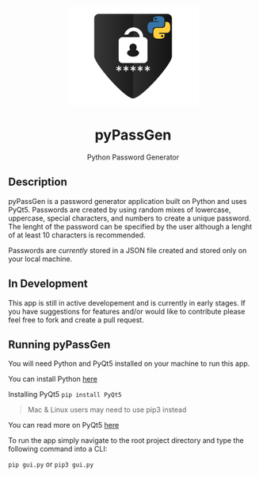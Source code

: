 <div align="center">
    <img height="200" src="assets/pypassgen-logo.svg" />
    <h1>pyPassGen</h1>
    <p>Python Password Generator</p>
</div>

## Description

pyPassGen is a password generator application built on Python and uses PyQt5. Passwords are created by using random mixes of lowercase, uppercase, special characters, and numbers to create a unique password. The lenght of the password can be specified by the user although a lenght of at least 10 characters is recommended.

Passwords are *currently* stored in a JSON file created and stored only on your local machine.

## In Development

This app is still in active developement and is currently in early stages. If you have suggestions for features and/or would like to contribute please feel free to fork and create a pull request.

## Running pyPassGen

You will need Python and PyQt5 installed on your machine to run this app.

You can install Python [here](https://www.python.org/downloads/)

Installing PyQt5
`pip install PyQt5`

> Mac & Linux users may need to use pip3 instead

You can read more on PyQt5 [here](https://pypi.org/project/PyQt5/)

To run the app simply navigate to the root project directory and type the following command into a CLI:

`pip gui.py` or `pip3 gui.py`
